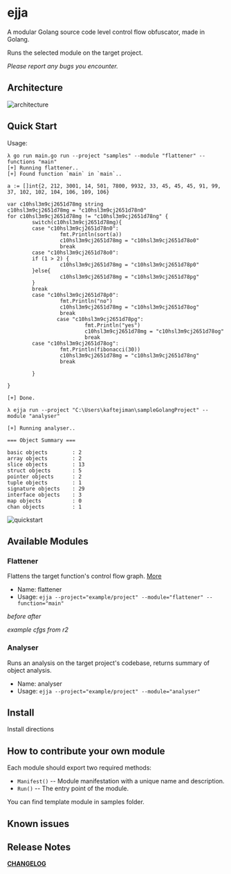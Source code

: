 # ejja

A modular Golang source code level control flow obfuscator, made in Golang.

Runs the selected module on the target project.


*Please report any bugs you encounter.*

## Architecture

![architecture](https://raw.githubusercontent.com/kaftejiman/ejja/main/assets/architecture.png)

## Quick Start

Usage:

```golang
λ go run main.go run --project "samples" --module "flattener" --functions "main"
[+] Running flattener..
[+] Found function `main` in `main`..

a := []int{2, 212, 3001, 14, 501, 7800, 9932, 33, 45, 45, 45, 91, 99, 37, 102, 102, 104, 106, 109, 106}

var c10hsl3m9cj2651d78mg string
c10hsl3m9cj2651d78mg = "c10hsl3m9cj2651d78n0"
for c10hsl3m9cj2651d78mg != "c10hsl3m9cj2651d78ng" {
        switch(c10hsl3m9cj2651d78mg){
        case "c10hsl3m9cj2651d78n0":
                 fmt.Println(sort(a))
                 c10hsl3m9cj2651d78mg = "c10hsl3m9cj2651d78o0"
                 break
        case "c10hsl3m9cj2651d78o0":
        if (1 > 2) {
                 c10hsl3m9cj2651d78mg = "c10hsl3m9cj2651d78p0"
        }else{
                 c10hsl3m9cj2651d78mg = "c10hsl3m9cj2651d78pg"
        }
        break
        case "c10hsl3m9cj2651d78p0":
                 fmt.Println("no")
                 c10hsl3m9cj2651d78mg = "c10hsl3m9cj2651d78og"
                 break
                case "c10hsl3m9cj2651d78pg":
                         fmt.Println("yes")
                         c10hsl3m9cj2651d78mg = "c10hsl3m9cj2651d78og"
                         break
        case "c10hsl3m9cj2651d78og":
                 fmt.Println(fibonacci(30))
                 c10hsl3m9cj2651d78mg = "c10hsl3m9cj2651d78ng"
                 break

        }

}

[+] Done.

λ ejja run --project "C:\Users\kaftejiman\sampleGolangProject" --module "analyser"

[+] Running analyser..

=== Object Summary ===

basic objects        : 2
array objects        : 2
slice objects        : 13
struct objects       : 5
pointer objects      : 2
tuple objects        : 1
signature objects    : 29
interface objects    : 3
map objects          : 0
chan objects         : 1

```

![quickstart](https://raw.githubusercontent.com/kaftejiman/ejja/main/assets/quickstart.gif)

## Available Modules

### Flattener

Flattens the target function's control flow graph. [More](http://ac.inf.elte.hu/Vol_030_2009/003.pdf)

* Name: flattener
* Usage: `ejja --project="example/project" --module="flattener" --function="main"`
  
*before* *after*

*example cfgs from r2*

### Analyser

Runs an analysis on the target project's codebase, returns summary of object analysis.

* Name: analyser
* Usage: `ejja --project="example/project" --module="analyser"`

## Install

Install directions

## How to contribute your own module

Each module should export two required methods:
 * `Manifest()` -- Module manifestation with a unique name and description.
 * `Run()` -- The entry point of the module.

You can find template module in samples folder.

## Known issues

## Release Notes

**[CHANGELOG](https://github.com/kaftejiman/ejja/blob/main/CHANGELOG.md)**

